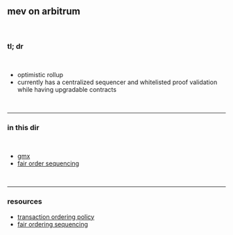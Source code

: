 ## mev on arbitrum

<br>

### tl; dr

<br>

* optimistic rollup
* currently has a centralized sequencer and whitelisted proof validation while having upgradable contracts

<br>

----

### in this dir

<br>

* [gmx](gmx.md)
* [fair order sequencing](fair_ordering_sequencing.md)

<br>

---

### resources

* [transaction ordering policy](https://research.arbitrum.io/t/transaction-ordering-policy/127)
* [fair ordering sequencing](fair_ordering_sequencing.md)
